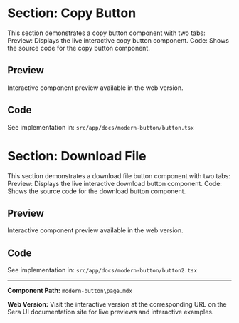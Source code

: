 # Section: Copy Button
 
 This section demonstrates a copy button component with two tabs:
 Preview: Displays the live interactive copy button component.
 Code: Shows the source code for the copy button component.

## Preview

Interactive component preview available in the web version.

## Code

See implementation in: `src/app/docs/modern-button/button.tsx`

  # Section: Download File
 
   This section demonstrates a download file button component with two tabs:
   Preview: Displays the live interactive download button component.
   Code: Shows the source code for the download button component.

## Preview

Interactive component preview available in the web version.

## Code

See implementation in: `src/app/docs/modern-button/button2.tsx`

---

**Component Path:** `modern-button\page.mdx`

**Web Version:** Visit the interactive version at the corresponding URL on the Sera UI documentation site for live previews and interactive examples.

